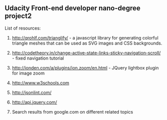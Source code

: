Udacity Front-end developer nano-degree project2
-----------------

List of resources:

1. http://qrohlf.com/trianglify/ - a javascript library for generating colorful triangle meshes that can be used as SVG images and CSS backgrounds.

2. http://codetheory.in/change-active-state-links-sticky-navigation-scroll/ - fixed navigation tutorial

3. http://ionden.com/a/plugins/ion.zoom/en.html - JQuery lightbox plugin for image zoom

4. http://www.w3schools.com

5. http://jsonlint.com/

6. http://api.jquery.com/

7. Search results from google.com on different related topics

